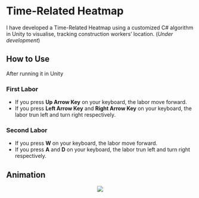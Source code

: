 # Time-Related Heatmap
I have developed a Time-Related Heatmap using a customized C# algorithm in Unity to visualise, tracking construction workers’ location. (*Under development*)

## How to Use
After running it in Unity

### First Labor
* If you press **Up Arrow Key** on your keyboard, the labor move forward.
* If you press **Left Arrow Key** and **Right Arrow Key** on your keyboard, the labor trun left and turn right respectively.

### Second Labor
* If you press **W** on your keyboard, the labor move forward.
* If you press **A** and **D** on your keyboard, the labor trun left and turn right respectively.

## Animation

<p align="center">
  <img  src="https://user-images.githubusercontent.com/64426415/138857385-5db2876e-c5f1-4f99-8431-148b01e36fa9.gif">
</p>


